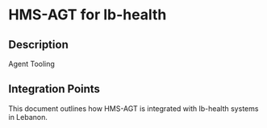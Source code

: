 # HMS-AGT for lb-health

## Description

Agent Tooling

## Integration Points

This document outlines how HMS-AGT is integrated with lb-health systems in Lebanon.
